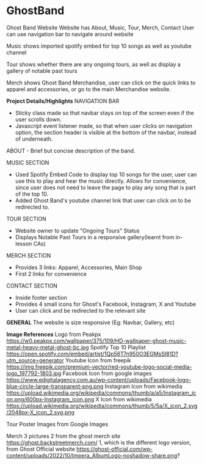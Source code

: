 # GhostBand
Ghost Band Website
Website has About, Music, Tour, Merch, Contact
User can use navigation bar to navigate around website

Music shows imported spotify embed for top 10 songs as well as youtube channel

Tour shows whether there are any ongoing tours, as well as display a gallery of notable past tours

Merch shows Ghost Band Merchandise, user can click on the quick links to apparel and accessories, or go to the main Merchandise website.

**Project Details/Highlights**
NAVIGATION BAR
- Sticky class made so that navbar stays on top of the screen even if the user scrolls down.
- Javascript event listener made, so that when user clicks on navigation option, the section header is visible at the bottom of the navbar, instead of underneath.

ABOUT - Brief but concise description of the band.

MUSIC SECTION 
- Used Spotify Embed Code to display top 10 songs for the user, user can use this to play and hear the music directly. Allows for convenience, since user does not need to leave the page to play any song that is part of the top 10.
- Added Ghost Band's youtube channel link that user can click on to be redirected to.

TOUR SECTION 
- Website owner to update "Ongoing Tours" Status
- Displays Notable Past Tours in a responsive gallery(learnt from in-lesson CAs)

MERCH SECTION 
- Provides 3 links: Apparel, Accessories, Main Shop
- First 2 links for convenience

CONTACT SECTION 
- Inside footer section
- Provides 4 small icons for Ghost's Facebook, Instagram, X and Youtube
- User can click and be redirected to the relevant site

**GENERAL**
The website is size responsive (Eg: Navbar, Gallery, etc)

**Image References**
Logo from Peakpx https://w0.peakpx.com/wallpaper/375/109/HD-wallpaper-ghost-music-metal-heavy-metal-ghost-bc.jpg
Spotify Top 10 Playlist https://open.spotify.com/embed/artist/1Qp56T7n950O3EGMsSl81D?utm_source=generator
Youtube Icon from freepik https://img.freepik.com/premium-vector/red-youtube-logo-social-media-logo_197792-1803.jpg
Facebook Icon from google images https://www.edigitalagency.com.au/wp-content/uploads/Facebook-logo-blue-circle-large-transparent-png.png
Instagram Icon from wikimedia https://upload.wikimedia.org/wikipedia/commons/thumb/a/a5/Instagram_icon.png/600px-Instagram_icon.png
X Icon from wikimedia https://upload.wikimedia.org/wikipedia/commons/thumb/5/5a/X_icon_2.svg/2048px-X_icon_2.svg.png

Tour Poster Images from Google Images

Merch 3 pictures
2 from the ghost merch site https://ghost.backstreetmerch.com/
1, which is the different logo version, from Ghost Official website https://ghost-official.com/wp-content/uploads/2022/10/Impera_AlbumLogo-noshadow-share.png?
